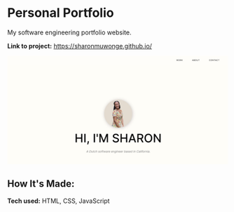 # Personal Portfolio
My software engineering portfolio website.

**Link to project:** https://sharonmuwonge.github.io/

![Sharon Muwonge Portfolio](https://raw.githubusercontent.com/sharonmuwonge/sharonmuwonge.github.io/main/Screenshot%202022-05-16%20081759.jpg)

## How It's Made:

**Tech used:** HTML, CSS, JavaScript
